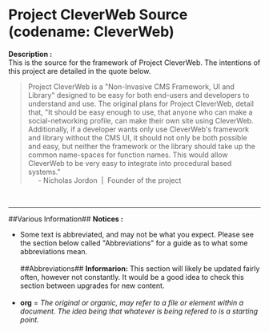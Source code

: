 # Project CleverWeb Source (codename: CleverWeb) #

**Description :**  
This is the source for the framework of Project CleverWeb. The intentions of this project are detailed in the quote below.
  
> Project CleverWeb is a "Non-Invasive CMS Framework, UI and Library" designed to be easy for both end-users and developers to understand and use. The original plans for Project CleverWeb, detail that, "It should be easy enough to use, that anyone who can make a social-networking profile, can make their own site using CleverWeb. Additionally, if a developer wants only use CleverWeb's framework and library without the CMS UI, it should not only be both possible and easy, but neither the framework or the library should take up the common name-spaces for function names. This would allow CleverWeb to be very easy to integrate into procedural based systems."  
> &nbsp;&nbsp;&nbsp;&nbsp;&nbsp;-&nbsp;Nicholas Jordon&nbsp;&nbsp;|&nbsp;&nbsp;Founder of the project

&nbsp;    

----------



##Various Information##
**Notices :**  
- Some text is abbreviated, and may not be what you expect. Please see the section below called "Abbreviations" for a guide as to what some abbreviations mean.  
&nbsp;  
##Abbreviations##
**Informarion:** This section will likely be updated fairly often, however not constantly. It would be a good idea to check this section between upgrades for new content.
&nbsp;  
&nbsp;  
- **org** = *The original or organic, may refer to a file or element within a document. The idea being that whatever is being refered to is a starting point.*